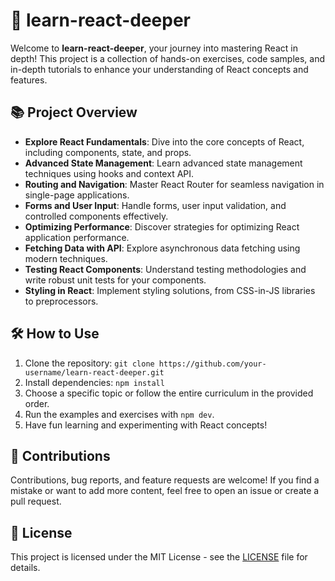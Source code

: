 # 🚀 learn-react-deeper

Welcome to **learn-react-deeper**, your journey into mastering React in depth! This project is a collection of hands-on exercises, code samples, and in-depth tutorials to enhance your understanding of React concepts and features.

## 📚 Project Overview

- **Explore React Fundamentals**: Dive into the core concepts of React, including components, state, and props.
- **Advanced State Management**: Learn advanced state management techniques using hooks and context API.
- **Routing and Navigation**: Master React Router for seamless navigation in single-page applications.
- **Forms and User Input**: Handle forms, user input validation, and controlled components effectively.
- **Optimizing Performance**: Discover strategies for optimizing React application performance.
- **Fetching Data with API**: Explore asynchronous data fetching using modern techniques.
- **Testing React Components**: Understand testing methodologies and write robust unit tests for your components.
- **Styling in React**: Implement styling solutions, from CSS-in-JS libraries to preprocessors.

## 🛠️ How to Use

1. Clone the repository: `git clone https://github.com/your-username/learn-react-deeper.git`
2. Install dependencies: `npm install`
3. Choose a specific topic or follow the entire curriculum in the provided order.
4. Run the examples and exercises with `npm dev`.
5. Have fun learning and experimenting with React concepts!

## 🤝 Contributions

Contributions, bug reports, and feature requests are welcome! If you find a mistake or want to add more content, feel free to open an issue or create a pull request.

## 📄 License

This project is licensed under the MIT License - see the [LICENSE](LICENSE) file for details.
